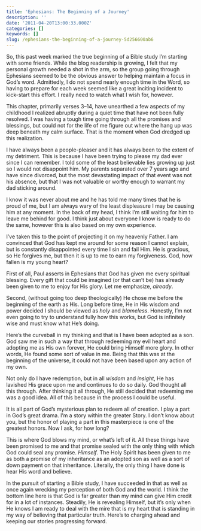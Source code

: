```yaml
---
title: 'Ephesians: The Beginning of a Journey'
description: ''
date: '2011-04-20T13:00:33.000Z'
categories: []
keywords: []
slug: /ephesians-the-beginning-of-a-journey-5d256600ab6
---
```


So, this past week marked the true beginning of a Bible study I’m starting with some friends. While the blog readership is growing, I felt that my personal growth needed a shot in the arm, so the group going through Ephesians seemed to be the obvious answer to helping maintain a focus in God’s word. Admittedly, I do not spend nearly enough time in the Word, so having to prepare for each week seemed like a great inciting incident to kick-start this effort. I really need to watch what I wish for, however.

This chapter, primarily verses 3–14, have unearthed a few aspects of my childhood I realized abruptly during a quiet time that have not been fully resolved. I was having a tough time going through all the promises and blessings, but could not for the life of me figure out where the hang up was deep beneath my calm surface. That is the moment when God dredged up this realization.

I have always been a people-pleaser and it has always been to the extent of my detriment. This is because I have been trying to please my dad ever since I can remember. I told some of the least believable lies growing up just so I would not disappoint him. My parents separated over 7 years ago and have since divorced, but the most devastating impact of that event was not his absence, but that I was not valuable or worthy enough to warrant my dad sticking around.

I know it was never about me and he has told me many times that he is proud of me, but I am always wary of the least displeasure I may be causing him at any moment. In the back of my head, I think I’m still waiting for him to leave me behind for good. I think just about everyone I know is ready to do the same, however this is also based on my own experience.

I’ve taken this to the point of projecting it on my heavenly Father. I am convinced that God has kept me around for some reason I cannot explain, but is constantly disappointed every time I sin and fail Him. He is gracious, so He forgives me, but then it is up to me to earn my forgiveness. God, how fallen is my young heart?

First of all, Paul asserts in Ephesians that God has given me every spiritual blessing. Every gift that could be imagined (or that can’t be) has already been given to me to enjoy for His glory. Let me emphasize, _already_.

Second, (without going too deep theologically) He chose me before the beginning of the earth as His. Long before time, He in His wisdom and power decided I should be viewed as _holy_ and _blameless_. Honestly, I’m not even going to try to understand fully how this works, but God is infinitely wise and must know what He’s doing.

Here’s the curveball in my thinking and that is I have been adopted as a son. God saw me in such a way that through redeeming my evil heart and adopting me as His own forever, He could bring Himself more glory. In other words, He found some sort of value in me. Being that this was at the beginning of the universe, it could not have been based upon any action of my own.

Not only do I have redemption, but in all _wisdom_ and _insight_, He has lavished His grace upon me and continues to do so daily. God thought all this through. After thinking it all through, He still decided that redeeming me was a good idea. All of this because in the process I could be useful.

It is all part of God’s mysterious plan to redeem all of creation. I play a part in God’s great drama. I’m a story within the greater Story. I don’t know about you, but the honor of playing a part in this masterpiece is one of the greatest honors. Now I ask, for how long?

This is where God blows my mind, or what’s left of it. All these things have been promised to me and that promise sealed with the only thing with which God could seal any promise. _Himself_. The Holy Spirit has been given to me as both a promise of my inheritance as an adopted son as well as a sort of down payment on that inheritance. Literally, the only thing I have done is hear His word and believe.

In the pursuit of starting a Bible study, I have succeeded in that as well as once again wrecking my perception of both God and the world. I think the bottom line here is that God is far greater than my mind can give Him credit for in a lot of instances. Steadily, He is revealing Himself, but it’s only when He knows I am ready to deal with the mire that is my heart that is standing in my way of believing that particular truth. Here’s to charging ahead and keeping our stories progressing forward.